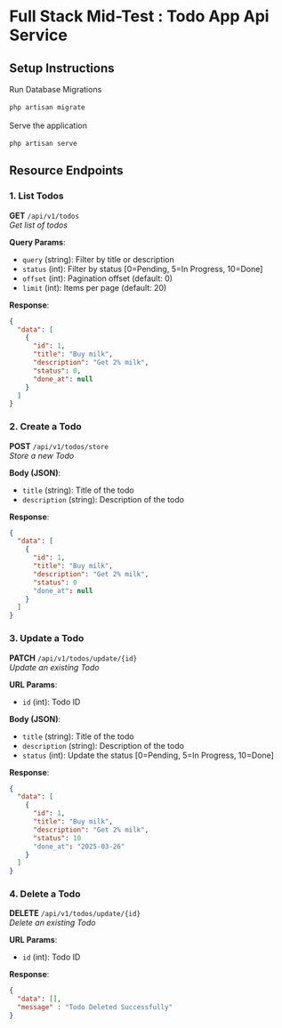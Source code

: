 # Full Stack Mid-Test : Todo App Api Service

## Setup Instructions

Run Database Migrations <br /><br />
`php artisan migrate`
<br /><br />
Serve the application <br /><br />
`php artisan serve` 


## Resource Endpoints

### 1. List Todos
**GET** `/api/v1/todos`  
*Get list of todos*

**Query Params**:
- `query` (string): Filter by title or description
- `status` (int): Filter by status [0=Pending, 5=In Progress, 10=Done]
- `offset` (int): Pagination offset (default: 0)
- `limit` (int): Items per page (default: 20)

**Response**:
```json
{
  "data": [
    {
      "id": 1,
      "title": "Buy milk",
      "description": "Get 2% milk",
      "status": 0,
      "done_at": null
    }
  ]
}
```
### 2. Create a Todo
**POST** `/api/v1/todos/store`  
*Store a new Todo*

**Body (JSON)**:
- `title` (string): Title of the todo
- `description` (string): Description of the todo

**Response**:
```json
{
  "data": [
    {
      "id": 1,
      "title": "Buy milk",
      "description": "Get 2% milk",
      "status": 0
      "done_at": null
    }
  ]
}
```
### 3. Update a Todo
**PATCH** `/api/v1/todos/update/{id}`  
*Update an existing Todo*

**URL Params**:
- `id` (int): Todo ID

**Body (JSON)**:
- `title` (string): Title of the todo
- `description` (string): Description of the todo
- `status` (int): Update the status [0=Pending, 5=In Progress, 10=Done]

**Response**:
```json
{
  "data": [
    {
      "id": 1,
      "title": "Buy milk",
      "description": "Get 2% milk",
      "status": 10
      "done_at": "2025-03-26"
    }
  ]
}
```
### 4. Delete a Todo
**DELETE** `/api/v1/todos/update/{id}`  
*Delete an existing Todo*

**URL Params**:
- `id` (int): Todo ID


**Response**:
```json
{
  "data": [], 
  "message" : "Todo Deleted Successfully"
}
```
